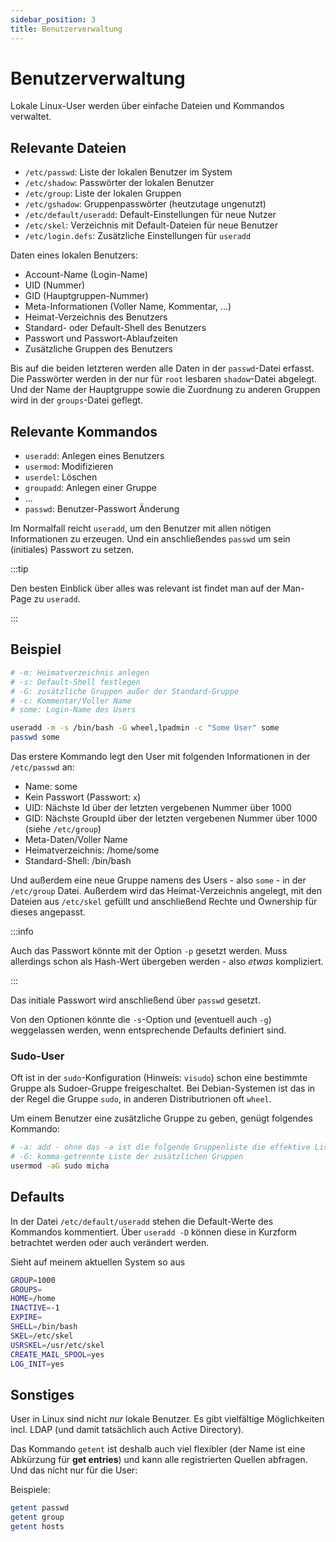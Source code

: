 ```yaml
---
sidebar_position: 3
title: Benutzerverwaltung
---
```


# Benutzerverwaltung

Lokale Linux-User werden über einfache Dateien und Kommandos verwaltet.

## Relevante Dateien

- `/etc/passwd`: Liste der lokalen Benutzer im System
- `/etc/shadow`: Passwörter der lokalen Benutzer
- `/etc/group`: Liste der lokalen Gruppen
- `/etc/gshadow`: Gruppenpasswörter (heutzutage ungenutzt)
- `/etc/default/useradd`: Default-Einstellungen für neue Nutzer
- `/etc/skel`: Verzeichnis mit Default-Dateien für neue Benutzer
- `/etc/login.defs`: Zusätzliche Einstellungen für `useradd`

Daten eines lokalen Benutzers:
- Account-Name (Login-Name)
- UID (Nummer)
- GID (Hauptgruppen-Nummer)
- Meta-Informationen (Voller Name, Kommentar, ...)
- Heimat-Verzeichnis des Benutzers
- Standard- oder Default-Shell des Benutzers
- Passwort und Passwort-Ablaufzeiten
- Zusätzliche Gruppen des Benutzers

Bis auf die beiden letzteren werden alle Daten in der `passwd`-Datei erfasst. Die
Passwörter werden in der nur für `root` lesbaren `shadow`-Datei abgelegt. Und der
Name der Hauptgruppe sowie die Zuordnung zu anderen Gruppen wird in der `groups`-Datei
geflegt.

## Relevante Kommandos

- `useradd`: Anlegen eines Benutzers
- `usermod`: Modifizieren
- `userdel`: Löschen
- `groupadd`: Anlegen einer Gruppe
- ...
- `passwd`: Benutzer-Passwort Änderung

Im Normalfall reicht `useradd`, um den Benutzer mit allen nötigen Informationen zu erzeugen.
Und ein anschließendes `passwd` um sein (initiales) Passwort zu setzen.

:::tip

Den besten Einblick über alles was relevant ist findet man auf der Man-Page zu `useradd`.

:::

## Beispiel

```sh
# -m: Heimatverzeichnis anlegen
# -s: Default-Shell festlegen
# -G: zusätzliche Gruppen außer der Standard-Gruppe
# -c: Kommentar/Voller Name
# some: Login-Name des Users

useradd -m -s /bin/bash -G wheel,lpadmin -c "Some User" some
passwd some
```

Das erstere Kommando legt den User mit folgenden Informationen in der `/etc/passwd` an:
- Name: some
- Kein Passwort (Passwort: `x`)
- UID: Nächste Id über der letzten vergebenen Nummer über 1000
- GID: Nächste GroupId über der letzten vergebenen Nummer über 1000 (siehe `/etc/group`)
- Meta-Daten/Voller Name
- Heimatverzeichnis: /home/some
- Standard-Shell: /bin/bash

Und außerdem eine neue Gruppe namens des Users - also `some` - in der `/etc/group` Datei.
Außerdem wird das Heimat-Verzeichnis angelegt, mit den Dateien aus `/etc/skel` gefüllt und
anschließend Rechte und Ownership für dieses angepasst.

:::info

Auch das Passwort könnte mit der Option `-p` gesetzt werden. Muss allerdings schon als
Hash-Wert übergeben werden - also *etwas* kompliziert.

:::

Das initiale Passwort wird anschließend über `passwd` gesetzt. 

Von den Optionen könnte die `-s`-Option und (eventuell auch `-g`) weggelassen werden,
wenn entsprechende Defaults definiert sind.

### Sudo-User

Oft ist in der `sudo`-Konfiguration (Hinweis: `visudo`) schon eine bestimmte Gruppe
als Sudoer-Gruppe freigeschaltet. Bei Debian-Systemen ist das in der Regel die Gruppe
`sudo`, in anderen Distributrionen oft `wheel`.

Um einem Benutzer eine zusätzliche Gruppe zu geben, genügt folgendes Kommando:

```sh
# -a: add - ohne das -a ist die folgende Gruppenliste die effektive Liste aller Gruppen
# -G: komma-getrennte Liste der zusätzlichen Gruppen
usermod -aG sudo micha
```

## Defaults

In der Datei `/etc/default/useradd` stehen die Default-Werte des Kommandos kommentiert. 
Über `useradd -D` können diese in Kurzform betrachtet werden oder auch verändert werden.

Sieht auf meinem aktuellen System so aus

```sh
GROUP=1000
GROUPS=
HOME=/home
INACTIVE=-1
EXPIRE=
SHELL=/bin/bash
SKEL=/etc/skel
USRSKEL=/usr/etc/skel
CREATE_MAIL_SPOOL=yes
LOG_INIT=yes
```

## Sonstiges

User in Linux sind nicht *nur* lokale Benutzer. Es gibt vielfältige Möglichkeiten incl.
LDAP (und damit tatsächlich auch Active Directory).

Das Kommando `getent` ist deshalb auch viel flexibler (der Name ist eine Abkürzung für
**get entries**) und kann alle registrierten Quellen abfragen. Und das nicht nur für die
User:

Beispiele:

```sh
getent passwd
getent group
getent hosts
```
